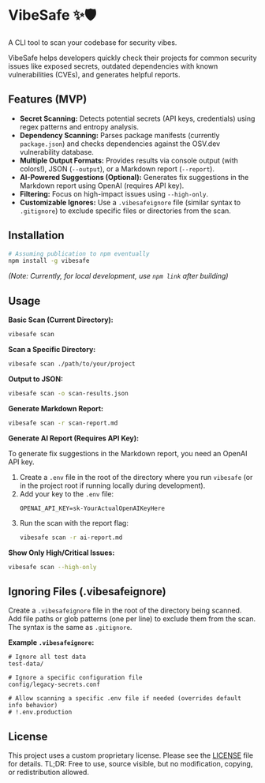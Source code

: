 # VibeSafe ✨🛡️

A CLI tool to scan your codebase for security vibes.

VibeSafe helps developers quickly check their projects for common security issues like exposed secrets, outdated dependencies with known vulnerabilities (CVEs), and generates helpful reports.

## Features (MVP)

*   **Secret Scanning:** Detects potential secrets (API keys, credentials) using regex patterns and entropy analysis.
*   **Dependency Scanning:** Parses package manifests (currently `package.json`) and checks dependencies against the OSV.dev vulnerability database.
*   **Multiple Output Formats:** Provides results via console output (with colors!), JSON (`--output`), or a Markdown report (`--report`).
*   **AI-Powered Suggestions (Optional):** Generates fix suggestions in the Markdown report using OpenAI (requires API key).
*   **Filtering:** Focus on high-impact issues using `--high-only`.
*   **Customizable Ignores:** Use a `.vibesafeignore` file (similar syntax to `.gitignore`) to exclude specific files or directories from the scan.

## Installation

```bash
# Assuming publication to npm eventually
npm install -g vibesafe 
```

*(Note: Currently, for local development, use `npm link` after building)*

## Usage

**Basic Scan (Current Directory):**

```bash
vibesafe scan
```

**Scan a Specific Directory:**

```bash
vibesafe scan ./path/to/your/project
```

**Output to JSON:**

```bash
vibesafe scan -o scan-results.json
```

**Generate Markdown Report:**

```bash
vibesafe scan -r scan-report.md
```

**Generate AI Report (Requires API Key):**

To generate fix suggestions in the Markdown report, you need an OpenAI API key.

1.  Create a `.env` file in the root of the directory where you run `vibesafe` (or in the project root if running locally during development).
2.  Add your key to the `.env` file:
    ```
    OPENAI_API_KEY=sk-YourActualOpenAIKeyHere
    ```
3.  Run the scan with the report flag:
    ```bash
    vibesafe scan -r ai-report.md
    ```

**Show Only High/Critical Issues:**

```bash
vibesafe scan --high-only
```

## Ignoring Files (.vibesafeignore)

Create a `.vibesafeignore` file in the root of the directory being scanned. Add file paths or glob patterns (one per line) to exclude them from the scan. The syntax is the same as `.gitignore`.

**Example `.vibesafeignore`:**

```
# Ignore all test data
test-data/

# Ignore a specific configuration file
config/legacy-secrets.conf

# Allow scanning a specific .env file if needed (overrides default info behavior)
# !.env.production 
```

## License

This project uses a custom proprietary license. Please see the [LICENSE](LICENSE) file for details. TL;DR: Free to use, source visible, but no modification, copying, or redistribution allowed. 